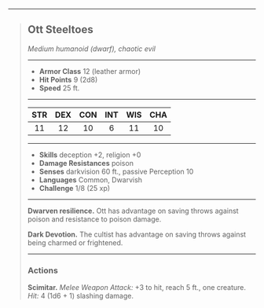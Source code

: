 ***
> ## Ott Steeltoes
> *Medium humanoid (dwarf), chaotic evil*
> 
> ***
> 
> - **Armor Class** 12 (leather armor)
> - **Hit Points** 9 (2d8)
> - **Speed** 25 ft.
> 
> ***
> 
> |STR|DEX|CON|INT|WIS|CHA|
> |:---:|:---:|:---:|:---:|:---:|:---:|
> |11|12|10|6|11|10|
> 
> ***
> 
> - **Skills** deception +2, religion +0
> - **Damage Resistances** poison
> - **Senses** darkvision 60 ft., passive Perception 10
> - **Languages** Common, Dwarvish
> - **Challenge** 1/8 (25 xp)
> 
> ***
> 
> **Dwarven resilience.** Ott has advantage on saving throws against poison and resistance to poison damage.
> 
> **Dark Devotion.** The cultist has advantage on saving throws against being charmed or frightened.
> 
> ***
> 
> ### Actions
> **Scimitar.** *Melee Weapon Attack:* +3 to hit, reach 5 ft., one creature. *Hit:* 4 (1d6 + 1) slashing damage.